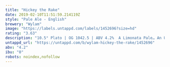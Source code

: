 ```yaml
---
title: "Hickey the Rake"
date: 2019-02-10T11:51:59.214119Z
style: "Pale Ale - English"
brewery: "Wylam"
image: "https://labels.untappd.com/labels/1452696?size=hd"
rating: "3.63"
description: "10.5° Plato | OG 1042.5 | ABV 4.2%  A Limonata Pale… An Ultra Pale which emulates almost toxic levels of citrus zing. A nuclear sherbet dib-dab of lemon, lime and tropical pineapple."
untappd_url: "https://untappd.com/b/wylam-hickey-the-rake/1452696"
abv: "4.2"
ibu: "0"
robots: noindex,nofollow
---
```

